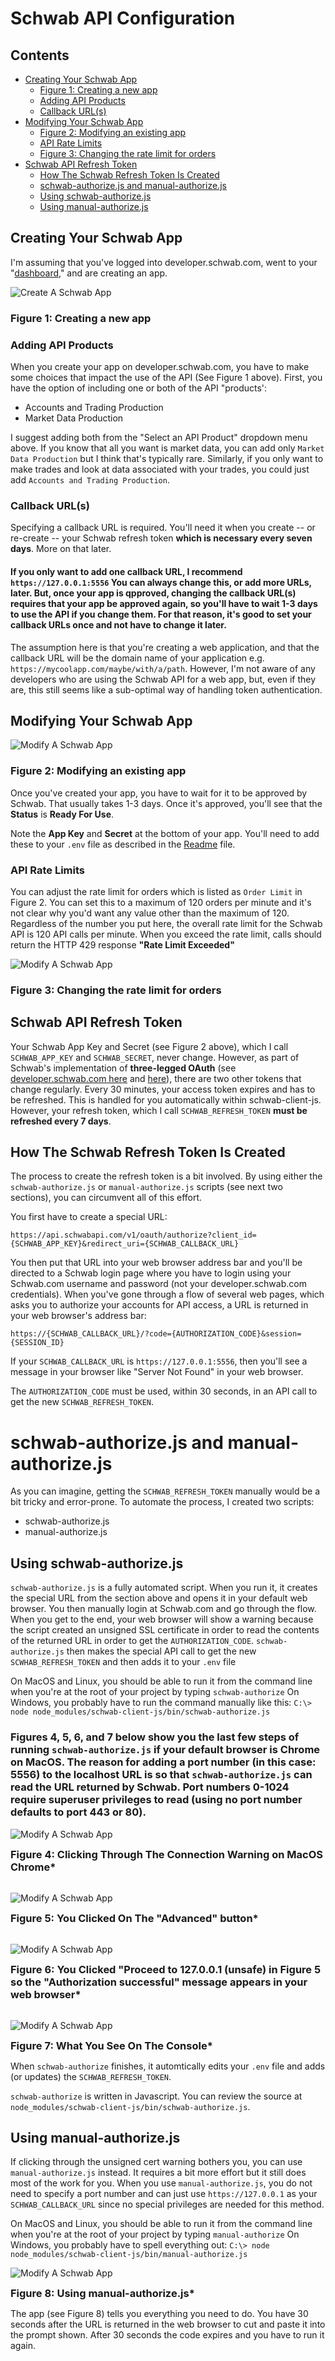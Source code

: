# Schwab API Configuration

## Contents
  * [Creating Your Schwab App](#creating-your-schwab-app)
    + [Figure 1: Creating a new app](#figure-1-creating-a-new-app)
    + [Adding API Products](#adding-api-products)
    + [Callback URL(s)](#callback-url-s-)
  * [Modifying Your Schwab App](#modifying-your-schwab-app)
    + [Figure 2: Modifying an existing app](#figure-2-modifying-an-existing-app)
    + [API Rate Limits](#api-rate-limits)
    + [Figure 3: Changing the rate limit for orders](#figure-3-changing-the-rate-limit-for-orders)
  * [Schwab API Refresh Token](#schwab-api-refresh-token)
     + [How The Schwab Refresh Token Is Created](#how-the-schwab-refresh-token-is-created)
     + [schwab-authorize.js and manual-authorize.js](#schwab-authorizejs-and-manual-authorizejs)
     + [Using schwab-authorize.js](#using-schwab-authorizejs)
     + [Using manual-authorize.js](#using-manual-authorizejs)


## Creating Your Schwab App
I'm assuming that you've logged into developer.schwab.com, went to your "[dashboard](https://developer.schwab.com/dashboard/apps)," and are creating an app.

![Create A Schwab App](images/CreateApp.jpg)

### Figure 1: Creating a new app

### Adding API Products

When you create your app on developer.schwab.com, you have to make some choices that impact the use of the API (See Figure 1 above). First, you have the option of including one or both of the API "products':

- Accounts and Trading Production
- Market Data Production

I suggest adding both from the "Select an API Product" dropdown menu above. If you know that all you want is market data, you can add only `Market Data Production` but I think that's typically rare. Similarly, if you only want to make trades and look at data associated with your trades, you could just add `Accounts and Trading Production`.

### Callback URL(s)

Specifying a callback URL is required. You'll need it when you create -- or re-create -- your Schwab refresh token **which is necessary every seven days**. More on that later.

#### If you only want to add one callback URL, I recommend `https://127.0.0.1:5556` You can always change this, or add more URLs, later. But, once your app is qpproved, changing the callback URL(s) requires that your app be approved again, so you'll have to wait 1-3 days to use the API if you change them. For that reason, it's good to set your callback URLs once and not have to change it later.

The assumption here is that you're creating a web application, and that the callback URL will be the domain name of your application e.g. `https://mycoolapp.com/maybe/with/a/path`. However, I'm not aware of any developers who are using the Schwab API for a web app, but, even if they are, this still seems like a sub-optimal way of handling token authentication.

## Modifying Your Schwab App

![Modify A Schwab App](images/CreateAfter.jpg)

### Figure 2: Modifying an existing app

Once you've created your app, you have to wait for it to be approved by Schwab. That usually takes 1-3 days. Once it's approved, you'll see that the **Status** is **Ready For Use**.

Note the **App Key** and **Secret** at the bottom of your app. You'll need to add these to your `.env` file as described in the [Readme](../Readme.md) file.

### API Rate Limits

You can adjust the rate limit for orders which is listed as `Order Limit` in Figure 2. You can set this to a maximum of 120 orders per minute and it's not clear why you'd want any value other than the maximum of 120. Regardless of the number you put here, the overall rate limit for the Schwab API is 120 API calls per minute. When you exceed the rate limit, calls should return the HTTP 429 response **"Rate Limit Exceeded"**

![Modify A Schwab App](images/OrderLimit.jpg)

### Figure 3: Changing the rate limit for orders

## Schwab API Refresh Token

Your Schwab App Key and Secret (see Figure 2 above), which I call `SCHWAB_APP_KEY` and `SCHWAB_SECRET`, never change. However, as part of Schwab's implementation of **three-legged OAuth** (see [developer.schwab.com here](https://developer.schwab.com/user-guides/get-started/authenticate-with-oauth) and [here](https://developer.schwab.com/products/trader-api--individual/details/documentation/Retail%20Trader%20API%20Production)), there are two other tokens that change regularly. Every 30 minutes, your access token expires and has to be refreshed. This is handled for you automatically within schwab-client-js. However, your refresh token, which I call `SCHWAB_REFRESH_TOKEN` **must be refreshed every 7 days**.

## How The Schwab Refresh Token Is Created

The process to create the refresh token is a bit involved. By using either the `schwab-authorize.js` or `manual-authorize.js` scripts (see next two sections), you can circumvent all of this effort.

You first have to create a special URL:

`https://api.schwabapi.com/v1/oauth/authorize?client_id={SCHWAB_APP_KEY}&redirect_uri={SCHWAB_CALLBACK_URL}`

You then put that URL into your web browser address bar and you'll be directed to a Schwab login page where you have to login using your Schwab.com username and password (not your developer.schwab.com credentials). When you've gone through a flow of several web pages, which asks you to authorize your accounts for API access, a URL is returned in your web browser's address bar:

`https://{SCHWAB_CALLBACK_URL}/?code={AUTHORIZATION_CODE}&session={SESSION_ID}`

If your `SCHWAB_CALLBACK_URL` is `https://127.0.0.1:5556`, then you'll see a message in your browser like "Server Not Found" in your web browser.

The `AUTHORIZATION_CODE` must be used, within 30 seconds, in an API call to get the new `SCHWAB_REFRESH_TOKEN`.

# schwab-authorize.js and manual-authorize.js

As you can imagine, getting the `SCHWAB_REFRESH_TOKEN` manually would be a bit tricky and error-prone. To automate the process, I created two scripts:

- schwab-authorize.js
- manual-authorize.js

## Using schwab-authorize.js

`schwab-authorize.js` is a fully automated script. When you run it, it creates the special URL from the section above and opens it in your default web browser. You then manually login at Schwab.com and go through the flow. When you get to the end, your web browser will show a warning because the script created an unsigned SSL certificate in order to read the contents of the returned URL in order to get the `AUTHORIZATION_CODE`. `schwab-authorize.js` then makes the special API call to get the new `SCWHAB_REFRESH_TOKEN` and then adds it to your `.env` file

On MacOS and Linux, you should be able to run it from the command line when you're at the root of your project by typing `schwab-authorize` On Windows, you probably have to run the command manually like this: `C:\> node node_modules/schwab-client-js/bin/schwab-authorize.js`

### Figures 4, 5, 6, and 7 below show you the last few steps of running `schwab-authorize.js` if your default browser is Chrome on MacOS. The reason for adding a port number (in this case: 5556) to the localhost URL is so that `schwab-authorize.js` can read the URL returned by Schwab. Port numbers 0-1024 require superuser privileges to read (using no port number defaults to port 443 or 80).

![Modify A Schwab App](images/chrome1.jpg)

<h3 style="display: inline;">Figure 4: Clicking Through The Connection Warning on MacOS Chrome*</h3><br /><br />

![Modify A Schwab App](images/chrome2.jpg)

<h3 style="display: inline;">Figure 5: You Clicked On The "Advanced" button*</h3><br /><br />

![Modify A Schwab App](images/chrome3.jpg)

<h3 style="display: inline;">Figure 6: You Clicked "Proceed to 127.0.0.1 (unsafe) in Figure 5 so the "Authorization successful" message appears in your web browser*</h3><br /><br />

![Modify A Schwab App](images/chrome4.jpg)

<h3 style="display: inline;">Figure 7: What You See On The Console*</h3><br />

When `schwab-authorize` finishes, it automtically edits your `.env` file and adds (or updates) the `SCHWAB_REFRESH_TOKEN`.

`schwab-authorize` is written in Javascript. You can review the source at `node_modules/schwab-client-js/bin/schwab-authorize.js`.

## Using manual-authorize.js

If clicking through the unsigned cert warning bothers you, you can use `manual-authorize.js` instead. It requires a bit more effort but it still does most of the work for you. When you use `manual-authorize.js`, you do not need to specify a port number and can just use `https://127.0.0.1` as your `SCHWAB_CALLBACK_URL` since no special privileges are needed for this method.

On MacOS and Linux, you should be able to run it from the command line when you're at the root of your project by typing `manual-authorize` On Windows, you probably have to spell everything out: `C:\> node node_modules/schwab-client-js/bin/manual-authorize.js`

![Modify A Schwab App](images/manual.jpg)

<h3 style="display: inline;">Figure 8: Using manual-authorize.js*</h3><br />

The app (see Figure 8) tells you everything you need to do. You have 30 seconds after the URL is returned in the web browser to cut and paste it into the prompt shown. After 30 seconds the code expires and you have to run it again.
